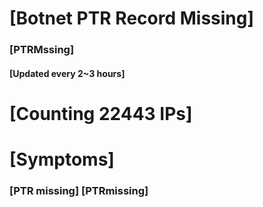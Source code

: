 # [Botnet PTR Record Missing]
### [PTRMssing]
#### [Updated every 2~3 hours]

# [Counting 22443 IPs]

# [Symptoms] 
###   [PTR missing] [PTRmissing]
